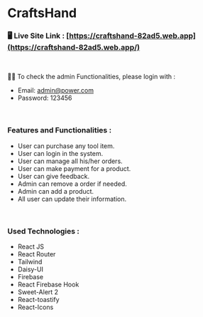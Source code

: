 # CraftsHand

### 🖥️ Live Site Link : [https://craftshand-82ad5.web.app](https://craftshand-82ad5.web.app/)

<br>

🕵️‍♂️ To check the admin Functionalities, please login with :  
- Email: admin@power.com  
- Password: 123456

<br>

### Features and Functionalities :

- User can purchase any tool item.
- User can login in the system.
- User can manage all his/her orders.
- User can make payment for a product.
- User can give feedback.
- Admin can remove a order if needed.
- Admin can add a product.
- All user can update their information.

<br>

### Used Technologies :

- React JS
- React Router
- Tailwind
- Daisy-UI
- Firebase
- React Firebase Hook
- Sweet-Alert 2
- React-toastify
- React-Icons
